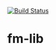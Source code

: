 [![Build Status](https://travis-ci.org/tfboe/fm-lib.svg?branch=master)](https://travis-ci.org/tfboe/fm-lib)
# fm-lib
